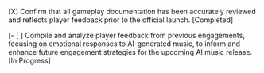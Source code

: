 [X] Confirm that all gameplay documentation has been accurately reviewed and reflects player feedback prior to the official launch. [Completed]

[- [ ] Compile and analyze player feedback from previous engagements, focusing on emotional responses to AI-generated music, to inform and enhance future engagement strategies for the upcoming AI music release. [In Progress]